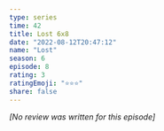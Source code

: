 ```yaml
---
type: series
time: 42
title: Lost 6x8
date: "2022-08-12T20:47:12"
name: "Lost"
season: 6
episode: 8
rating: 3
ratingEmoji: "⭐️⭐️⭐️"
share: false
---
```


*[No review was written for this episode]*